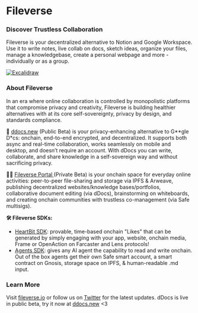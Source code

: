 # Fileverse

### Discover Trustless Collaboration 

Fileverse is your decentralized alternative to Notion and Google Workspace. Use it to write notes, live collab on docs, sketch ideas, organize your files, manage a knowledgebase, create a personal webpage and more - individually or as a group.

<a href="https://fileverse.io" target="_blank" rel="noopener">
  <picture>
    <img alt="Excalidraw" src="https://files.slack.com/files-pri/T031N5YENTU-F06T1MAFFPU/image.png?pub_secret=04a043277d" />
  </picture>
</a>

### About Fileverse
In an era where online collaboration is controlled by monopolistic platforms that compromise privacy and creativity, Fileverse is building healthier alternatives with at its core self-sovereignty, privacy by design, and standards compliance. 

💛 [ddocs.new](http://ddocs.new/) (Public Beta) is your privacy-enhancing alternative to G**gle D*cs: onchain, end-to-end encrypted, and decentralized. It supports both async and real-time collaboration, works seamlessly on mobile and desktop, and doesn’t require an account. With dDocs you can write, collaborate, and share knowledge in a self-sovereign way and without sacrificing privacy.

👩‍💻 [Fileverse Portal ](https://fileverse.io/portal)(Private Beta) is your onchain space for everyday online activities: peer-to-peer file-sharing and storage via IPFS & Arweave, publishing decentralized websites/knowledge bases/portfolios, collaborative document editing (via dDocs), brainstorming on whiteboards, and creating onchain communities with trustless co-management (via Safe multisigs).

**🛠️ Fileverse SDKs:**
- [HeartBit SDK](https://fileverse.io/heartbit): provable, time-based onchain "Likes" that can be generated by simply engaging with your app, website, onchain media, Frame or OpenAction on Farcaster and Lens protocols!
- [Agents SDK](https://agents.fileverse.io/): gives any AI agent the capability to read and write onchain. Out of the box agents get their own Safe smart account, a smart contract on Gnosis, storage space on IPFS, & human-readable .md input.
 

### Learn More
Visit [fileverse.io](https://fileverse.io) or follow us on [Twitter](https://twitter.com/fileverse) for the latest updates. dDocs is live in public beta, try it now at [ddocs.new](http://ddocs.new/) <3
